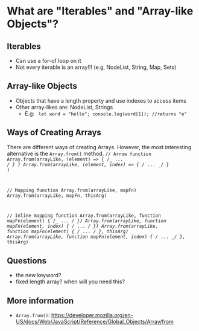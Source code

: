 # What are "Iterables" and "Array-like Objects"?

## Iterables

-  Can use a for-of loop on it
-  Not every iterable is an array!!! (e.g, NodeList, String, Map, Sets)

## Array-like Objects

-  Objects that have a length property and use indexes to access items
-  Other array-likes are: NodeList, Strings
   -  E.g: ` let word = "hello"; console.log(word[1]); //returns "e"`

## Ways of Creating Arrays

There are different ways of creating Arrays. However, the most interesting alternative is the `Array.from()` method.
<code>// Arrow function
Array.from(arrayLike, (element) => { /_ ... _/ } )
Array.from(arrayLike, (element, index) => { /_ ... _/ } )

// Mapping function
Array.from(arrayLike, mapFn)
Array.from(arrayLike, mapFn, thisArg)

// Inline mapping function
Array.from(arrayLike, function mapFn(element) { /_ ... _/ })
Array.from(arrayLike, function mapFn(element, index) { /_ ... _/ })
Array.from(arrayLike, function mapFn(element) { /_ ... _/ }, thisArg)
Array.from(arrayLike, function mapFn(element, index) { /_ ... _/ }, thisArg)
</code>

## Questions

-  the new keyword?
-  fixed length array? when will you need this?

## More information

-  `Array.from()`: https://developer.mozilla.org/en-US/docs/Web/JavaScript/Reference/Global_Objects/Array/from
